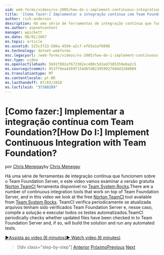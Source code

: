 ```yaml
---
uid: web-forms/videos/vs-2005/how-do-i-implement-continuous-integration-with-team-foundation
title: '[Como fazer:] Implementar a integração contínua com Team Foundation? | Microsoft Docs'
author: rick-anderson
description: Há uma série de ferramentas de integração contínua que funcionem sobre o Team Foundation Server, e este vídeo vamos examinar o disp de ferramenta gratuita Norton TeamCI...
ms.author: aspnetcontent
manager: wpickett
ms.date: 08/01/2007
ms.topic: article
ms.assetid: 525c3f23-586a-4594-a2cf-efb5a1ef6898
ms.technology: dotnet-webforms
msc.legacyurl: /web-forms/videos/vs-2005/how-do-i-implement-continuous-integration-with-team-foundation
msc.type: video
ms.openlocfilehash: 5b91f802af672302ec400c5d2ed7305359e8a2c5
ms.sourcegitcommit: 953ff9ea4369f154d6fd0239599279ddd3280009
ms.translationtype: MT
ms.contentlocale: pt-BR
ms.lasthandoff: 07/03/2018
ms.locfileid: "37380209"
---
```

<a name="how-do-i-implement-continuous-integration-with-team-foundation"></a><span data-ttu-id="d7ab5-104">[Como fazer:] Implementar a integração contínua com Team Foundation?</span><span class="sxs-lookup"><span data-stu-id="d7ab5-104">[How Do I:] Implement Continuous Integration with Team Foundation?</span></span>
====================
<span data-ttu-id="d7ab5-105">por [Chris Menegay](https://twitter.com/CMenegay)</span><span class="sxs-lookup"><span data-stu-id="d7ab5-105">by [Chris Menegay](https://twitter.com/CMenegay)</span></span>

<span data-ttu-id="d7ab5-106">Há uma série de ferramentas de integração contínua que funcionem sobre o Team Foundation Server, e este vídeo vamos examinar a versão gratuita [Norton TeamCI](http://teamsystemrocks.com/files/12/tools/entry1018.aspx) ferramenta disponível no [Team System Rocks](http://teamsystemrocks.com/).</span><span class="sxs-lookup"><span data-stu-id="d7ab5-106">There are a number of continuous integration tools that work on top of Team Foundation Server, and in this video we look at the free [Norton TeamCI](http://teamsystemrocks.com/files/12/tools/entry1018.aspx) tool available from [Team System Rocks](http://teamsystemrocks.com/).</span></span> <span data-ttu-id="d7ab5-107">TeamCI verifica periodicamente se atualizada arquivos tenham sido verificados Team Foundation Server e, nesse caso, compile a solução e executar todos os testes automatizados.</span><span class="sxs-lookup"><span data-stu-id="d7ab5-107">TeamCI periodically checks whether updated files have been checked in to Team Foundation Server and, if so, will build the solution and run any automated tests.</span></span>

[<span data-ttu-id="d7ab5-108">&#9654;Assista ao vídeo (6 minutos)</span><span class="sxs-lookup"><span data-stu-id="d7ab5-108">&#9654; Watch video (6 minutes)</span></span>](https://channel9.msdn.com/Blogs/ASP-NET-Site-Videos/how-do-i-implement-continuous-integration-with-team-foundation)

> [!div class="step-by-step"]
> <span data-ttu-id="d7ab5-109">[Anterior](how-do-i-discover-application-changes-prior-to-deployment.md)
> [Próximo](how-do-i-automate-testing-using-team-build.md)</span><span class="sxs-lookup"><span data-stu-id="d7ab5-109">[Previous](how-do-i-discover-application-changes-prior-to-deployment.md)
[Next](how-do-i-automate-testing-using-team-build.md)</span></span>
